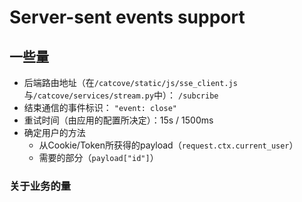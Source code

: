# Server-sent events support

## 一些量

- 后端路由地址（在`/catcove/static/js/sse_client.js`与`/catcove/services/stream.py`中）： `/subcribe`
- 结束通信的事件标识： `"event: close"`
- 重试时间（由应用的配置所决定）：15s / 1500ms
- 确定用户的方法
  - 从Cookie/Token所获得的payload（`request.ctx.current_user`）
  - 需要的部分（`payload["id"]`）

### 关于业务的量
